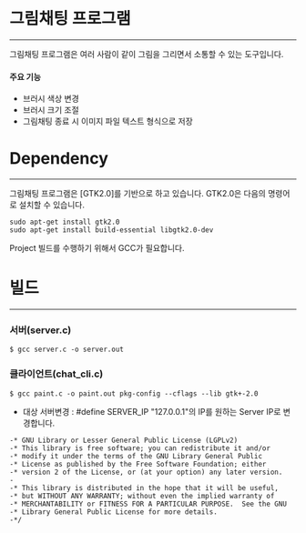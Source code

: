 # 그림채팅 프로그램
------------------
그림채팅 프로그램은 여러 사람이 같이 그림을 그리면서 소통할 수 있는 도구입니다.

#### 주요 기능
- 브러시 색상 변경
- 브러시 크기 조절
- 그림채팅 종료 시 이미지 파일 텍스트 형식으로 저장
# Dependency
------------------
그림채팅 프로그램은 [GTK2.0]를 기반으로 하고 있습니다. GTK2.0은 다음의 명령어로 설치할 수 있습니다.
```
sudo apt-get install gtk2.0
sudo apt-get install build-essential libgtk2.0-dev
```
Project 빌드를 수행하기 위해서 GCC가 필요합니다.

# 빌드
------------------
### 서버(server.c)
```terminal
$ gcc server.c -o server.out
```

### 클라이언트(chat_cli.c)
```terminal
$ gcc paint.c -o paint.out pkg-config --cflags --lib gtk+-2.0
```
- 대상 서버변경 :
#define SERVER_IP "127.0.0.1"의 IP를 원하는 Server IP로 변경합니다.

```
-* GNU Library or Lesser General Public License (LGPLv2)
-* This library is free software; you can redistribute it and/or
-* modify it under the terms of the GNU Library General Public
-* License as published by the Free Software Foundation; either
-* version 2 of the License, or (at your option) any later version.
-
-* This library is distributed in the hope that it will be useful,
-* but WITHOUT ANY WARRANTY; without even the implied warranty of
-* MERCHANTABILITY or FITNESS FOR A PARTICULAR PURPOSE.  See the GNU
-* Library General Public License for more details.
-*/
```
